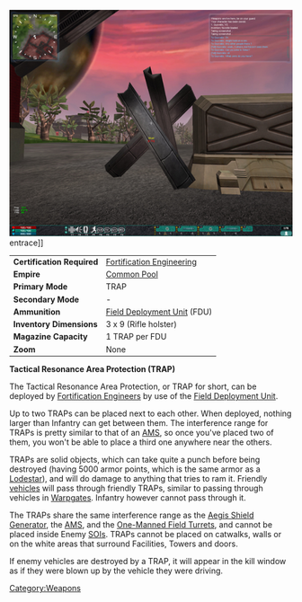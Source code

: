 ![](images/TRAP.jpg "fig:TRAP.jpg") entrace\]\]

|                            |                                                                      |
| -------------------------- | -------------------------------------------------------------------- |
| **Certification Required** | [Fortification Engineering](Fortification_Engineering.md "wikilink") |
| **Empire**                 | [Common Pool](Common_Pool.md "wikilink")                             |
| **Primary Mode**           | TRAP                                                                 |
| **Secondary Mode**         | \-                                                                   |
| **Ammunition**             | [Field Deployment Unit](Field_Deployment_Unit.md "wikilink") (FDU)   |
| **Inventory Dimensions**   | 3 x 9 (Rifle holster)                                                |
| **Magazine Capacity**      | 1 TRAP per FDU                                                       |
| **Zoom**                   | None                                                                 |

**Tactical Resonance Area Protection (TRAP)**

The Tactical Resonance Area Protection, or TRAP for short, can be
deployed by [Fortification
Engineers](Fortification_Engineering.md "wikilink") by use of the [Field
Deployment Unit](Field_Deployment_Unit.md "wikilink").

Up to two TRAPs can be placed next to each other. When deployed, nothing
larger than Infantry can get between them. The interference range for
TRAPs is pretty similar to that of an
[AMS](Advanced_Mobile_Station.md "wikilink"), so once you've placed two of
them, you won't be able to place a third one anywhere near the others.

TRAPs are solid objects, which can take quite a punch before being
destroyed (having 5000 armor points, which is the same armor as a
[Lodestar](Lodestar.md "wikilink")), and will do damage to anything that
tries to ram it. Friendly [vehicles](vehicle.md "wikilink") will pass
through friendly TRAPs, similar to passing through vehicles in
[Warpgates](Warpgate.md "wikilink"). Infantry however cannot pass through
it.

The TRAPs share the same interference range as the [Aegis Shield
Generator](Aegis_Shield_Generator.md "wikilink"), the
[AMS](AMS.md "wikilink"), and the [One-Manned Field
Turrets](One-Manned_Field_Turret.md "wikilink"), and cannot be placed
inside Enemy [SOIs](SOI.md "wikilink"). TRAPs cannot be placed on catwalks,
walls or on the white areas that surround Facilities, Towers and doors.

If enemy vehicles are destroyed by a TRAP, it will appear in the kill
window as if they were blown up by the vehicle they were driving.

[Category:Weapons](Category:Weapons.md "wikilink")

